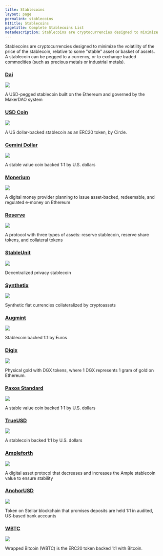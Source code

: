 ```yaml
---
title: Stablecoins
layout: page
permalink: stablecoins
h1title: Stablecoins
pagetitle: Complete Stablecoins List  
metadescription: Stablecoins are cryptocurrencies designed to minimize the volatility of the price of the stablecoin, relative to some "stable" asset or basket of assets.
---
```

Stablecoins are cryptocurrencies designed to minimize the volatility of the price of the stablecoin, relative to some "stable" asset or basket of assets. A stablecoin can be pegged to a currency, or to exchange traded commodities (such as precious metals or industrial metals).

### <i class="fab fa-ethereum"></i> [Dai](https://makerdao.com/en/dai/)

![](//image.thum.io/get/width/500/crop/600/https://makerdao.com/en/dai/)

A USD-pegged stablecoin built on the Ethereum and governed by the MakerDAO system

### <i class="fab fa-ethereum"></i> [USD Coin](https://www.circle.com/en/usdc)

![](//image.thum.io/get/width/500/crop/600/https://www.circle.com/en/usdc)

A US dollar-backed stablecoin as an ERC20 token, by Circle.

### <i class="fab fa-ethereum"></i> [Gemini Dollar](https://gemini.com/dollar/)

![](//image.thum.io/get/width/500/crop/600/https://gemini.com/dollar/)

A stable value coin backed 1:1 by U.S. dollars

### <i class="fab fa-ethereum"></i> [Monerium](https://monerium.com/)

![](//image.thum.io/get/width/500/crop/600/https://monerium.com/)

A digital money provider planning to issue asset-backed, redeemable, and regulated e-money on Ethereum

### <i class="fab fa-ethereum"></i> [Reserve](https://reserve.org/)

![](//image.thum.io/get/width/500/crop/600/https://reserve.org/)

A protocol with three types of assets: reserve stablecoin, reserve share tokens, and collateral tokens

### <i class="fab fa-ethereum"></i> [StableUnit](https://stableunit.org/)

![](//image.thum.io/get/width/500/crop/600/https://reserve.org/)

Decentralized privacy stablecoin

### <i class="fab fa-ethereum"></i> [Synthetix](https://www.synthetix.io/)

![](//image.thum.io/get/width/500/crop/600/https://www.synthetix.io/)

Synthetic fiat currencies collateralized by cryptoassets

### <i class="fab fa-ethereum"></i> [Augmint](https://www.augmint.org/concept#how-it-works)

![](//image.thum.io/get/width/500/crop/600/https://www.augmint.org/concept#how-it-works)

Stablecoin backed 1:1 by Euros

### <i class="fab fa-ethereum"></i> [Digix](https://digix.global/)

![](//image.thum.io/get/width/500/crop/600/https://digix.global/)

Physical gold with DGX tokens, where 1 DGX represents 1 gram of gold on Ethereum.

### <i class="fab fa-ethereum"></i> [Paxos Standard](https://www.paxos.com/pax/)

![](//image.thum.io/get/width/500/crop/600/https://www.paxos.com/pax/)

A stable value coin backed 1:1 by U.S. dollars

### <i class="fab fa-ethereum"></i> [TrueUSD](https://www.trusttoken.com/trueusd/)

![](//image.thum.io/get/width/500/crop/600/https://www.trusttoken.com/trueusd/)

A stablecoin backed 1:1 by U.S. dollars

### <i class="fab fa-ethereum"></i> [Ampleforth](https://www.ampleforth.org/)

![](//image.thum.io/get/width/500/crop/600/https://www.ampleforth.org/)

A digital asset protocol that decreases and increases the Ample stablecoin value to ensure stability

### [AnchorUSD](https://www.anchorusd.com/)

![](//image.thum.io/get/width/500/crop/600/https://www.anchorusd.com/)

Token on Stellar blockchain that promises deposits are held 1:1 in audited, US-based bank accounts

### <i class="fab fa-ethereum"></i> [WBTC](https://www.wbtc.network/)

![](//image.thum.io/get/width/500/crop/600/https://www.wbtc.network/)

Wrapped Bitcoin (WBTC) is the ERC20 token backed 1:1 with Bitcoin.
